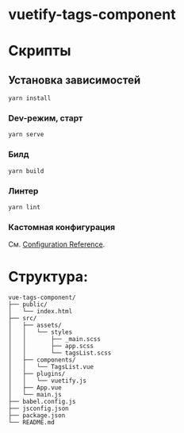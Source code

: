 # vuetify-tags-component

# Скрипты

## Установка зависимостей

```
yarn install
```

### Dev-режим, старт

```
yarn serve
```

### Билд

```
yarn build
```

### Линтер

```
yarn lint
```

### Кастомная конфигурация

См. [Configuration Reference](https://cli.vuejs.org/config/).

# Структура:

```
vue-tags-component/
├── public/
│   └── index.html
├── src/
│   ├── assets/
│   │   └── styles
│   │       ├── _main.scss
│   │       ├── app.scss
│   │       └── tagsList.scss
│   ├── components/
│   │   └── TagsList.vue
│   ├── plugins/
│   │   └── vuetify.js
│   ├── App.vue
│   └── main.js
├── babel.config.js
├── jsconfig.json
├── package.json
└── README.md
```
